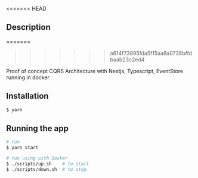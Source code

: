 
<<<<<<< HEAD
## Description
=======
>>>>>>> a614f73895fda5f15aa8a0738bffdbaab23c2ed4

Proof of concept CQRS Architecture with Nestjs, Typescript, EventStore running in docker

## Installation

```bash
$ yarn
```

## Running the app

```bash
# run
$ yarn start

# run using with Docker
$ ./scripts/up.sh    # to start
$ ./scripts/down.sh  # to stop
```
